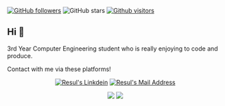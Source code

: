 [![GitHub followers](https://img.shields.io/github/followers/rtanyildizi?style=social)](https://github.com/rtanyildizi?tab=followers)
![GitHub stars](https://img.shields.io/github/stars/rtanyildizi?style=social)
[![Github visitors](https://visitor-badge.glitch.me/badge?page_id=gulceselim.visitor-badge)](https://GitHub.com/rtanyildizi/StrapDown.js/stargazers/)


## Hi 👋
3rd Year Computer Engineering student who is really enjoying to code and produce. 

Contact with me via these platforms! 

<p align="center">
  <a href="https://www.linkedin.com/in/nurettin-resul-a3a0141a7/" target="_blank" rel="nofollow"><img alt="Resul's Linkdein" src="https://img.shields.io/badge/LinkedIn-0077B5?style=for-the-badge&logo=linkedin&logoColor=white" /></a>
  <a href="mailto:tanyildizi.resul@gmail.com" target="_blank" rel="nofollow"><img alt="Resul's Mail Address" src="https://img.shields.io/badge/%E2%9C%89-Gmail-%23DB4437" /></a>
</p>

<p align="center">
  <img src="https://github-readme-stats.vercel.app/api?username=rtanyildizi&count_private=true&show_icons=true&theme=dracula">
  <img src="https://github-readme-stats.vercel.app/api/top-langs/?username=rtanyildizi&hide=html,python,jupyter notebook&layout=compact&show_icons=true&theme=dracula">
</p>
